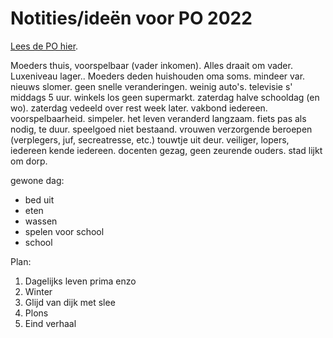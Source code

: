 # Notities/ideën voor PO 2022

[Lees de PO hier](GES%20-%20PO%2050s-70s).

Moeders thuis, voorspelbaar (vader inkomen). Alles draait om vader. Luxeniveau lager.. Moeders deden huishouden oma soms.  mindeer var.  nieuws slomer.  geen snelle veranderingen.   weinig auto's. televisie s' middags 5 uur.  winkels los geen supermarkt.  zaterdag halve schooldag (en wo). zaterdag vedeeld over rest week later.  vakbond iedereen. voorspelbaarheid. simpeler.  het leven veranderd langzaam. fiets pas als nodig, te duur. speelgoed niet bestaand. vrouwen verzorgende beroepen (verplegers, juf, secreatresse, etc.)
touwtje uit deur. veiliger, lopers, iedereen kende iedereen. docenten gezag, geen zeurende ouders. stad lijkt om dorp.

gewone dag:

- bed uit
- eten
- wassen
- spelen voor school
- school


Plan:
1. Dagelijks leven prima enzo
2. Winter
3. Glijd van dijk met slee
4. Plons
5. Eind verhaal
